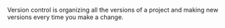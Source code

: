 Version control is organizing all the versions of a project and making new
versions every time you make a change.


